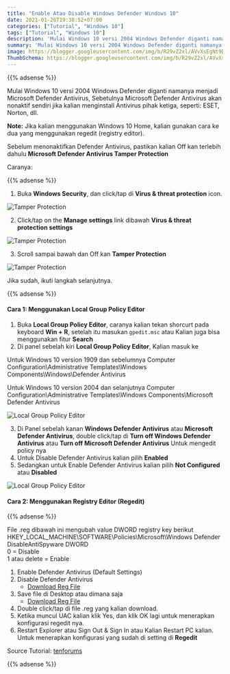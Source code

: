 ```yaml
---
title: "Enable Atau Disable Windows Defender Windows 10"
date: 2021-01-26T19:38:52+07:00
categories: ["Tutorial", "Windows 10"]
tags: ["Tutorial", "Windows 10"]
description: 'Mulai Windows 10 versi 2004 Windows Defender diganti namanya menjadi Microsoft Defender Antivirus, Sebetulnya Microsoft Defender Antivirus akan nonaktif sendiri jika kalian menginstall Antivirus pihak ketiga, seperti: ESET, Norton, dll.'
summary: 'Mulai Windows 10 versi 2004 Windows Defender diganti namanya menjadi Microsoft Defender Antivirus, Sebetulnya Microsoft Defender Antivirus akan nonaktif sendiri jika kalian menginstall Antivirus pihak ketiga, seperti: ESET, Norton, dll.'
image: https://blogger.googleusercontent.com/img/b/R29vZ2xl/AVvXsEgNt9DpgKPxflrbnYq1EiEI4P6Y6IvGA3JSS6bPryXjFoZxdu0Ny7qGTe1dn30lbAel_ZChMiMfDrko85txVSjhZF4VDfNqhuHXHOtBWZsXDanh5KLsBbo9wl9J2V-ldSHm3dgE72xbyDwRigQFLue4KEktFF_-XCwiwcMo_UpEm4wkXdM2ksB2AF193Eiv/s80-rw/defender-logo.png
ThumbSchema: https://blogger.googleusercontent.com/img/b/R29vZ2xl/AVvXsEgNt9DpgKPxflrbnYq1EiEI4P6Y6IvGA3JSS6bPryXjFoZxdu0Ny7qGTe1dn30lbAel_ZChMiMfDrko85txVSjhZF4VDfNqhuHXHOtBWZsXDanh5KLsBbo9wl9J2V-ldSHm3dgE72xbyDwRigQFLue4KEktFF_-XCwiwcMo_UpEm4wkXdM2ksB2AF193Eiv/s0-rw/defender-logo.png
---
```


{{% adsense %}}

Mulai Windows 10 versi 2004 Windows Defender diganti namanya menjadi Microsoft Defender Antivirus, Sebetulnya Microsoft Defender Antivirus akan nonaktif sendiri jika kalian menginstall Antivirus pihak ketiga, seperti: ESET, Norton, dll.

__Note:__ Jika kalian menggunakan Windows 10 Home, kalian gunakan cara ke dua yang menggunakan regedit (registry editor).

Sebelum menonaktifkan Defender Antivirus, pastikan kalian Off kan terlebih dahulu __Microsoft Defender Antivirus Tamper Protection__

Caranya:

{{% adsense %}}

1. Buka __Windows Security__, dan click/tap di __Virus & threat protection__ icon.

![Tamper Protection](https://blogger.googleusercontent.com/img/b/R29vZ2xl/AVvXsEjIiAzB52xTWRqZBw_ToK4tgcvg5Mbvrr2VWSq2ONNA3N8TyXVB53NmpTkCt-Xb3FUd8xwJOZYV56_DBD8ykumJARfVmRieN82QLNtdAIeBxiwy9r1CYmtQtyN7bznw33g0ofw05OCbHmuFZIAqxhB_sjcQ9IR12oEH-K0GCqtl2gs29Qd-iVCca5dtP10k/s0-rw/tamper-protection-1.jpeg)

2. Click/tap on the __Manage settings__ link dibawah __Virus & threat protection settings__

![Tamper Protection](https://blogger.googleusercontent.com/img/b/R29vZ2xl/AVvXsEjiPMaSuohuo2vz9RamauPY953s5JQ4VdPKGLwIrCw9e5kJ18aJ4POVXDUhu1Yo77Ygxzj9mzuNEGlHoH8zaq6O2dYvxj36ZouRqMSrT5ITrTXEjZNFiP8BxMVk3MeM5ZdXrX7o-eioN-fMdgwStpj0mdHf6EPx97qy5zCnWmlejBfGDcBGUpcF7AYe8ZTa/s0-rw/tamper-protection-2.jpeg)

3. Scroll sampai bawah dan Off kan __Tamper Protection__

![Tamper Protection](https://blogger.googleusercontent.com/img/b/R29vZ2xl/AVvXsEg1ZzdcN4o9BZf5xbhm-9zPKkj4Rr0-K2uOWbs0x-h0pcYqdAYduFl1rNJ5KXkjAQmwG95fZFlwCnZ0Nwrd1xvJf0rMTMDDZArbpQz0WGsQLDZW_rhWQXcT-FrrgDkAQ121z4f8wNTLxrgLxAxEflk2-eO-ImWyQk-URvuscQzya8NOWYsL2d4GyWWgZY09/s0-rw/tamper-protection-3.jpeg)

Jika sudah, ikuti langkah selanjutnya.

{{% adsense %}}

#### Cara 1: Menggunakan Local Group Policy Editor
1. Buka __Local Group Policy Editor__, caranya kalian tekan shorcurt pada keyboard __Win + R__, setelah itu masukan `gpedit.msc` atau Kalian juga bisa menggunakan fitur __Search__
2. Di panel sebelah kiri __Local Group Policy Editor__, Kalian masuk ke

Untuk Windows 10 version 1909 dan sebelumnya
Computer Configuration\Administrative Templates\Windows Components\Windows\Defender Antivirus

Untuk Windows 10 version 2004 dan selanjutnya
Computer Configuration\Administrative Templates\Windows Components\Microsoft Defender Antivirus

![Local Group Policy Editor](https://blogger.googleusercontent.com/img/b/R29vZ2xl/AVvXsEgZIG3BgLZelVtbE3OSI8Zcoar1CuxI8BWDOaN5wqMsbEoD4fq09NWyWIgQszetvfS6xiJlFgpcbHBKlv5dtxCwl6nMoj_ejjUZZ5obwN4EiJ_TFDGU47wUQvmlmZN5G22xc_nU4kbrB9ax7iQu2qS2w1TRc-RFUR3hKjjQVvS5lIH22pP4N2aouKyUQmVk/s0-rw/gpedit-1.jpeg)

3. Di Panel sebelah kanan __Windows Defender Antivirus__ atau __Microsoft Defender Antivirus__, double click/tap di __Turn off Windows Defender Antivirus__ atau __Turn off Microsoft Defender Antivirus__ Untuk mengedit policy nya
4. Untuk Disable Defender Antivirus kalian pilih __Enabled__
5. Sedangkan untuk Enable Defender Antivirus kalian pilih __Not Configured__ atau __Disabled__

![Local Group Policy Editor](https://blogger.googleusercontent.com/img/b/R29vZ2xl/AVvXsEga4cWvbPZawrHQqMA4B1hPpRbWXr1SC1vL80VoRf642tTU8mMYgXyDqeg7FXPOVgRmHKaciGlQmm5fnouTJxnd_N2Hap-zUmQP60iK7QUyArRRA6OQWkUUTVWRkq6d2IojPLy9IWqbWWDzz5eab-0V30Rl8aFiGH8FKGd72Kfb-tbTNjqnMBSejORxU8Ur/s0-rw/gpedit-2.jpeg)

#### Cara 2: Menggunakan Registry Editor (Regedit)

{{% adsense %}}

File .reg dibawah ini mengubah value DWORD registry key berikut\
HKEY_LOCAL_MACHINE\SOFTWARE\Policies\Microsoft\Windows Defender\
DisableAntiSpyware DWORD\
0 = Disable\
1 atau delete = Enable

1. Enable Defender Antivirus (Default Settings)
2. Disable Defender Antivirus
   * [Download Reg File](https://www.tenforums.com/attachments/tutorials/130449d1492353257-turn-off-windows-defender-windows-10-a-turn_on_windows_defender_antivirus.reg)
3. Save file di Desktop atau dimana saja
   * [Download Reg File](https://www.tenforums.com/attachments/tutorials/130448d1492353257-turn-off-windows-defender-windows-10-a-turn_off_windows_defender_antivirus.reg)
4. Double click/tap di file .reg yang kalian download.
5. Ketika muncul UAC kalian klik Yes, dan klik OK lagi untuk menerapkan konfigurasi regedit nya.
6. Restart Explorer atau Sign Out & Sign In atau Kalian Restart PC kalian. Untuk menerapkan konfigurasi yang sudah di setting di **Regedit**

Source Tutorial: [tenforums](https://www.tenforums.com/tutorials/5918-how-turn-off-microsoft-defender-antivirus-windows-10-a.html)

{{% adsense %}}
